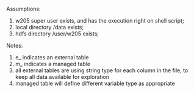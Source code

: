 Assumptions:

1. w205 super user exists, and has the execution right on shell script;
2. local directory /data exists;
3. hdfs directory /user/w205 exists;

Notes:

1. e_<tableName> indicates an external table
2. m_<tableName> indicates a managed table
3. all external tables are using string type for each column in the file, to keep all data available for exploration
4. managed table will define different variable type as appropriate
